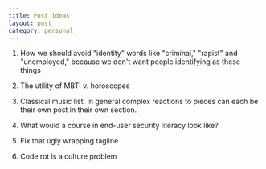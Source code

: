```yaml
---
title: Post ideas
layout: post
category: personal
---
```


1. How we should avoid "identity" words like "criminal," "rapist" and "unemployed," because we don't want people identifying as these things

2. The utility of MBTI v. horoscopes

3. Classical music list.  In general complex reactions to pieces can each be their own post in their own section.

4.  What would a course in end-user security literacy look like?

5.  Fix that ugly wrapping tagline

6.  Code rot is a culture problem
